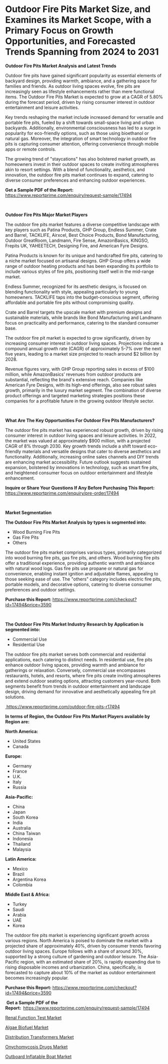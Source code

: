 <p><h1>Outdoor Fire Pits Market Size, and Examines its Market Scope, with a Primary Focus on Growth Opportunities, and Forecasted Trends Spanning from 2024 to 2031</h1></p><p><strong>Outdoor Fire Pits Market Analysis and Latest Trends</strong></p>
<p><p>Outdoor fire pits have gained significant popularity as essential elements of backyard design, providing warmth, ambiance, and a gathering space for families and friends. As outdoor living spaces evolve, fire pits are increasingly seen as lifestyle enhancements rather than mere functional items. The Outdoor Fire Pits Market is expected to grow at a CAGR of 5.80% during the forecast period, driven by rising consumer interest in outdoor entertainment and leisure activities.</p><p>Key trends reshaping the market include increased demand for versatile and portable fire pits, fueled by a shift towards small-space living and urban backyards. Additionally, environmental consciousness has led to a surge in popularity for eco-friendly options, such as those using bioethanol or natural gas. Moreover, the integration of smart technology in outdoor fire pits is capturing consumer attention, offering convenience through mobile apps or remote controls.</p><p>The growing trend of "staycations" has also bolstered market growth, as homeowners invest in their outdoor spaces to create inviting atmospheres akin to resort settings. With a blend of functionality, aesthetics, and innovation, the outdoor fire pits market continues to expand, catering to diverse consumer preferences and enhancing outdoor experiences.</p></p>
<p><strong>Get a Sample PDF of the Report:&nbsp;</strong> <a href="https://www.reportprime.com/enquiry/request-sample/17494?utm_campaign=1113&utm_medium=2&utm_source=Github&utm_content=ia&utm_term=19112024&utm_id=outdoor-fire-pits">https://www.reportprime.com/enquiry/request-sample/17494</a></p>
<p>&nbsp;</p>
<p><strong>Outdoor Fire Pits Major Market Players</strong></p>
<p><p>The outdoor fire pits market features a diverse competitive landscape with key players such as Patina Products, GHP Group, Endless Summer, Crate and Barrel, TACKLIFE, Airxcel, Best Choice Products, Bond Manufacturing, Outdoor GreatRoom, Landmann, Fire Sense, AmazonBasics, KINGSO, Frepits UK, YAHEETECH, Designing Fire, and American Fyre Designs. </p><p>Patina Products is known for its unique and handcrafted fire pits, catering to a niche market focused on artisanal designs. GHP Group offers a wide range of outdoor heating products and has been expanding its portfolio to include various styles of fire pits, positioning itself well in the mid-range market.</p><p>Endless Summer, recognized for its aesthetic designs, is focused on blending functionality with style, appealing particularly to young homeowners. TACKLIFE taps into the budget-conscious segment, offering affordable and portable fire pits without compromising quality.</p><p>Crate and Barrel targets the upscale market with premium designs and sustainable materials, while brands like Bond Manufacturing and Landmann focus on practicality and performance, catering to the standard consumer base. </p><p>The outdoor fire pit market is expected to grow significantly, driven by increasing consumer interest in outdoor living spaces. Projections indicate a compound annual growth rate (CAGR) of approximately 5-7% over the next five years, leading to a market size projected to reach around $2 billion by 2028.</p><p>Revenue figures vary, with GHP Group reporting sales in excess of $100 million, while AmazonBasics’ revenues from outdoor products are substantial, reflecting the brand's extensive reach. Companies like American Fyre Designs, with its high-end offerings, also see robust sales growth, primarily in the luxury market segment. The combination of diverse product offerings and targeted marketing strategies positions these companies for a profitable future in the growing outdoor lifestyle sector.</p></p>
<p>&nbsp;</p>
<p><strong>What Are The Key Opportunities For Outdoor Fire Pits Manufacturers?</strong></p>
<p><p>The outdoor fire pits market has experienced robust growth, driven by rising consumer interest in outdoor living spaces and leisure activities. In 2022, the market was valued at approximately $900 million, with a projected CAGR of 8% through 2030. Key growth trends include a shift toward eco-friendly materials and versatile designs that cater to diverse aesthetics and functionality. Additionally, increasing online sales channels and DIY trends are enhancing market accessibility. Future outlook suggests sustained expansion, bolstered by innovations in technology, such as smart fire pits, and heightened consumer focus on outdoor entertainment and lifestyle enhancement.</p></p>
<p><strong>Inquire or Share Your Questions If Any Before Purchasing This Report:</strong> <a href="https://www.reportprime.com/enquiry/pre-order/17494?utm_campaign=1113&utm_medium=2&utm_source=Github&utm_content=ia&utm_term=19112024&utm_id=outdoor-fire-pits">https://www.reportprime.com/enquiry/pre-order/17494</a></p>
<p>&nbsp;</p>
<p><strong>Market Segmentation</strong></p>
<p><strong>The Outdoor Fire Pits Market Analysis by types is segmented into:</strong></p>
<p><ul><li>Wood Burning Fire Pits</li><li>Gas Fire Pits</li><li>Others</li></ul></p>
<p><p>The outdoor fire pits market comprises various types, primarily categorized into wood burning fire pits, gas fire pits, and others. Wood burning fire pits offer a traditional experience, providing authentic warmth and ambiance with natural wood logs. Gas fire pits use propane or natural gas for convenience, enabling instant ignition and adjustable flames, appealing to those seeking ease of use. The "others" category includes electric fire pits, portable models, and decorative options, catering to diverse consumer preferences and outdoor settings.</p></p>
<p><strong>Purchase this Report:&nbsp;</strong><a href="https://www.reportprime.com/checkout?id=17494&price=3590&utm_campaign=1113&utm_medium=2&utm_source=Github&utm_content=ia&utm_term=19112024&utm_id=outdoor-fire-pits">https://www.reportprime.com/checkout?id=17494&price=3590</a></p>
<p>&nbsp;</p>
<p><strong>The Outdoor Fire Pits Market Industry Research by Application is segmented into:</strong></p>
<p><ul><li>Commercial Use</li><li>Residential Use</li></ul></p>
<p><p>The outdoor fire pits market serves both commercial and residential applications, each catering to distinct needs. In residential use, fire pits enhance outdoor living spaces, providing warmth and ambiance for gatherings or relaxation. Conversely, commercial use encompasses restaurants, hotels, and resorts, where fire pits create inviting atmospheres and extend outdoor seating options, attracting customers year-round. Both segments benefit from trends in outdoor entertainment and landscape design, driving demand for innovative and aesthetically appealing fire pit solutions.</p></p>
<p><a href="https://www.reportprime.com/outdoor-fire-pits-r17494?utm_campaign=1113&utm_medium=2&utm_source=Github&utm_content=ia&utm_term=19112024&utm_id=outdoor-fire-pits">&nbsp;https://www.reportprime.com/outdoor-fire-pits-r17494</a></p>
<p><strong>In terms of Region, the Outdoor Fire Pits Market Players available by Region are:</strong></p>
<p>
    <p> <strong> North America: </strong>
        <ul>
            <li>United States</li>
            <li>Canada</li>
        </ul>
        </p> 
    <p> <strong> Europe: </strong>
        <ul>
            <li>Germany</li>
            <li>France</li>
            <li>U.K.</li>
            <li>Italy</li>
            <li>Russia</li>
        </ul>
        </p> 
    <p> <strong> Asia-Pacific: </strong>
        <ul>
            <li>China</li>
            <li>Japan</li>
            <li>South Korea</li>
            <li>India</li>
            <li>Australia</li>
            <li>China Taiwan</li>
            <li>Indonesia</li>
            <li>Thailand</li>
            <li>Malaysia</li>
        </ul>
        </p> 
    <p> <strong> Latin America: </strong>
        <ul>
            <li>Mexico</li>
            <li>Brazil</li>
            <li>Argentina Korea</li>
            <li>Colombia</li>
        </ul>
        </p> 
    <p> <strong> Middle East & Africa: </strong>
        <ul>
            <li>Turkey</li>
            <li>Saudi</li>
            <li>Arabia</li>
            <li>UAE</li>
            <li>Korea</li>
        </ul>
    </p>
    </p>
<p><p>The outdoor fire pits market is experiencing significant growth across various regions. North America is poised to dominate the market with a projected share of approximately 40%, driven by consumer trends favoring outdoor living spaces. Europe follows with a share of around 30%, supported by a strong culture of gardening and outdoor leisure. The Asia-Pacific region, with an estimated share of 20%, is rapidly expanding due to rising disposable incomes and urbanization. China, specifically, is forecasted to capture about 10% of the market as outdoor entertainment becomes increasingly popular.</p></p>
<p><strong>Purchase this Report: </strong><a href="https://www.reportprime.com/checkout?id=17494&price=3590&utm_campaign=1113&utm_medium=2&utm_source=Github&utm_content=ia&utm_term=19112024&utm_id=outdoor-fire-pits">https://www.reportprime.com/checkout?id=17494&price=3590</a></p>
<p>&nbsp;<strong>Get a Sample PDF of the Report:&nbsp;&nbsp;</strong><a href="https://www.reportprime.com/enquiry/request-sample/17494?utm_campaign=1113&utm_medium=2&utm_source=Github&utm_content=ia&utm_term=19112024&utm_id=outdoor-fire-pits">https://www.reportprime.com/enquiry/request-sample/17494</a></p>
<p><strong></strong></p>
<p><p><a href="https://issuu.com/reportprime-2/docs/renal-function-test-market-size-203_0de4ccb8ab5b6b?utm_campaign=1113&utm_medium=2&utm_source=Github&utm_content=ia&utm_term=19112024&utm_id=outdoor-fire-pits">Renal Function Test Market</a></p><p><a href="https://www.linkedin.com/pulse/market-dynamics-algae-biofuel-industry-forecast-trends-m2u3f?utm_campaign=1113&utm_medium=2&utm_source=Github&utm_content=ia&utm_term=19112024&utm_id=outdoor-fire-pits">Algae Biofuel Market</a></p><p><a href="https://www.linkedin.com/pulse/distribution-transformers-market-analysis-indicates-favorable-3x5tf?utm_campaign=1113&utm_medium=2&utm_source=Github&utm_content=ia&utm_term=19112024&utm_id=outdoor-fire-pits">Distribution Transformers Market</a></p><p><a href="https://issuu.com/reportprime-2/docs/onychomycosis-drugs-market-size-203_9355818186e58a?utm_campaign=1113&utm_medium=2&utm_source=Github&utm_content=ia&utm_term=19112024&utm_id=outdoor-fire-pits">Onychomycosis Drugs Market</a></p><p><a href="https://github.com/GenaGaines34/Market-Research-Report-List-1/blob/main/outboard-inflatable-boat-market.md?utm_campaign=1113&utm_medium=2&utm_source=Github&utm_content=ia&utm_term=19112024&utm_id=outdoor-fire-pits">Outboard Inflatable Boat Market</a></p></p>
